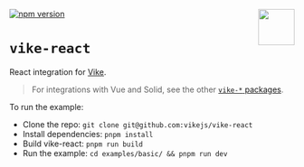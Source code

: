 [<img src="https://avatars.githubusercontent.com/u/86403530?s=200&v=4" align="right" width="64" height="64">](https://vite-plugin-ssr.com)
[![npm version](https://img.shields.io/npm/v/vike-react)](https://www.npmjs.com/package/vike-react)

# `vike-react`

React integration for [Vike](https://github.com/brillout/vite-plugin-ssr/issues/736).

> For integrations with Vue and Solid, see the other [`vike-*` packages](https://vite-plugin-ssr.com/vike-packages).

To run the example:

- Clone the repo: `git clone git@github.com:vikejs/vike-react`
- Install dependencies: `pnpm install`
- Build vike-react: `pnpm run build`
- Run the example: `cd examples/basic/ && pnpm run dev`
